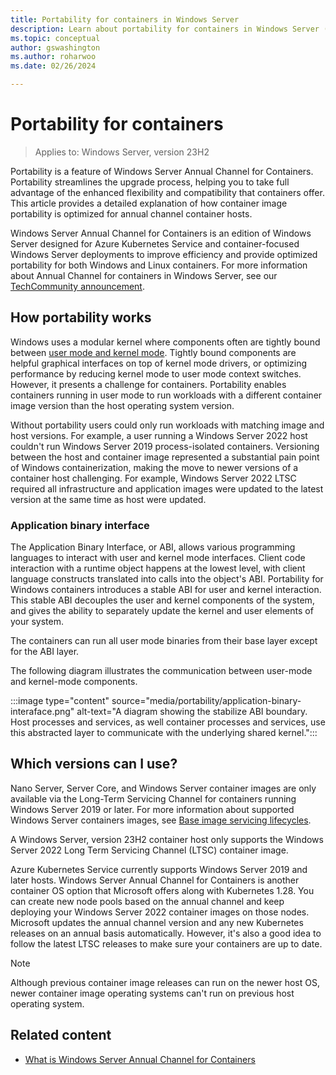 ```yaml
---
title: Portability for containers in Windows Server
description: Learn about portability for containers in Windows Server (Annual Channel?)  
ms.topic: conceptual
author: gswashington
ms.author: roharwoo
ms.date: 02/26/2024

---
```


# Portability for containers

>Applies to: Windows Server, version 23H2

Portability is a feature of Windows Server Annual Channel for Containers. Portability streamlines the upgrade process, helping you to take full advantage of the enhanced flexibility and compatibility that containers offer. This article provides a detailed explanation of how container image portability is optimized for annual channel container hosts.

Windows Server Annual Channel for Containers is an edition of Windows Server designed for Azure Kubernetes Service and container-focused Windows Server deployments to improve efficiency and provide optimized portability for both Windows and Linux containers. For more information about Annual Channel for containers in Windows Server, see our [TechCommunity announcement](https://techcommunity.microsoft.com/t5/windows-server-news-and-best/windows-server-annual-channel-for-containers/ba-p/3866248).

## How portability works

Windows uses a modular kernel where components often are tightly bound between [user mode and kernel mode](/windows-hardware/drivers/gettingstarted/user-mode-and-kernel-mode). Tightly bound components are helpful graphical interfaces on top of kernel mode drivers, or optimizing performance by reducing kernel mode to user mode context switches. However, it presents a challenge for containers. Portability enables containers running in user mode to run workloads with a different container image version than the host operating system version.

Without portability users could only run workloads with matching image and host versions. For example, a user running a Windows Server 2022 host couldn't run Windows Server 2019 process-isolated containers. Versioning between the host and container image represented a substantial pain point of Windows containerization, making the move to newer versions of a container host challenging. For example, Windows Server 2022 LTSC required all infrastructure and application images were updated to the latest version at the same time as host were updated.

### Application binary interface

The Application Binary Interface, or ABI, allows various programming languages to interact with user and kernel mode interfaces. Client code interaction with a runtime object happens at the lowest level, with client language constructs translated into calls into the object's ABI. Portability for Windows containers introduces a stable ABI for user and kernel interaction. This stable ABI decouples the user and kernel components of the system, and gives the ability to separately update the kernel and user elements of your system.

The containers can run all user mode binaries from their base layer except for the ABI layer.

The following diagram illustrates the communication between user-mode and kernel-mode components.

:::image type="content" source="media/portability/application-binary-interaface.png" alt-text="A diagram showing the stabilize ABI boundary. Host processes and services, as well container processes and services, use this abstracted layer to communicate with the underlying shared kernel.":::

## Which versions can I use?

Nano Server, Server Core, and Windows Server container images are only available via the Long-Term Servicing Channel for containers running Windows Server 2019 or later. For more information about supported Windows Server containers images, see [Base image servicing lifecycles](/virtualization/windowscontainers/deploy-containers/base-image-lifecycle).

A Windows Server, version 23H2 container host only supports the Windows Server 2022 Long Term Servicing Channel (LTSC) container image.

Azure Kubernetes Service currently supports Windows Server 2019 and later hosts. Windows Server Annual Channel for Containers is another container OS option that Microsoft offers along with Kubernetes 1.28. You can create new node pools based on the annual channel and keep deploying your Windows Server 2022 container images on those nodes. Microsoft updates the annual channel version and any new Kubernetes releases on an annual basis automatically. However, it's also a good idea to follow the latest LTSC releases to make sure your containers are up to date.

>[!NOTE]
> Although previous container image releases can run on the newer host OS, newer container image operating systems can't run on previous host operating system.

## Related content

- [What is Windows Server Annual Channel for Containers](https://techcommunity.microsoft.com/t5/windows-server-news-and-best/windows-server-annual-channel-for-containers/ba-p/3866248)
